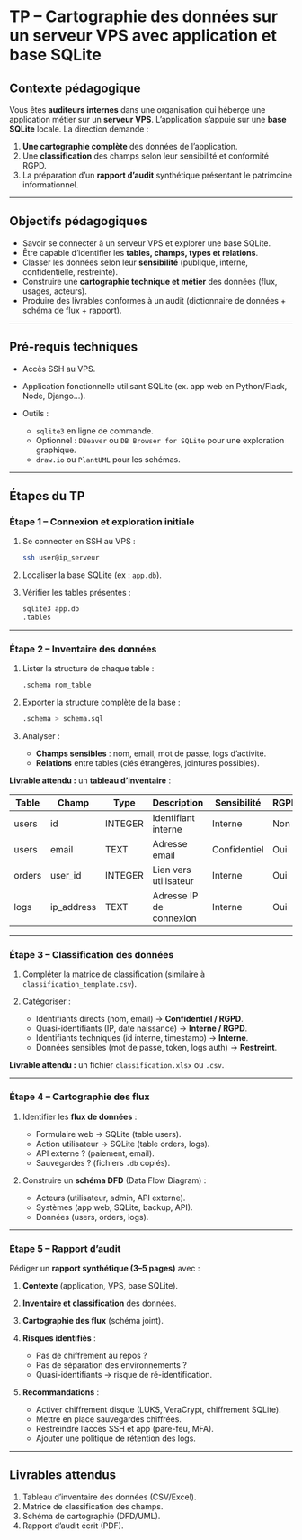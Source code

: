 # TP – Cartographie des données sur un serveur VPS avec application et base SQLite

## Contexte pédagogique

Vous êtes **auditeurs internes** dans une organisation qui héberge une application métier sur un **serveur VPS**.
L’application s’appuie sur une **base SQLite** locale. La direction demande :

1. **Une cartographie complète** des données de l’application.
2. Une **classification** des champs selon leur sensibilité et conformité RGPD.
3. La préparation d’un **rapport d’audit** synthétique présentant le patrimoine informationnel.

---

## Objectifs pédagogiques

* Savoir se connecter à un serveur VPS et explorer une base SQLite.
* Être capable d’identifier les **tables, champs, types et relations**.
* Classer les données selon leur **sensibilité** (publique, interne, confidentielle, restreinte).
* Construire une **cartographie technique et métier** des données (flux, usages, acteurs).
* Produire des livrables conformes à un audit (dictionnaire de données + schéma de flux + rapport).

---

## Pré-requis techniques

* Accès SSH au VPS.
* Application fonctionnelle utilisant SQLite (ex. app web en Python/Flask, Node, Django…).
* Outils :

  * `sqlite3` en ligne de commande.
  * Optionnel : `DBeaver` ou `DB Browser for SQLite` pour une exploration graphique.
  * `draw.io` ou `PlantUML` pour les schémas.

---

## Étapes du TP

### Étape 1 – Connexion et exploration initiale

1. Se connecter en SSH au VPS :

   ```bash
   ssh user@ip_serveur
   ```
2. Localiser la base SQLite (ex : `app.db`).
3. Vérifier les tables présentes :

   ```bash
   sqlite3 app.db
   .tables
   ```

---

### Étape 2 – Inventaire des données

1. Lister la structure de chaque table :

   ```bash
   .schema nom_table
   ```
2. Exporter la structure complète de la base :

   ```bash
   .schema > schema.sql
   ```
3. Analyser :

   * **Champs sensibles** : nom, email, mot de passe, logs d’activité.
   * **Relations** entre tables (clés étrangères, jointures possibles).

**Livrable attendu :** un **tableau d’inventaire** :

| Table  | Champ       | Type    | Description             | Sensibilité  | RGPD | Owner |
| ------ | ----------- | ------- | ----------------------- | ------------ | ---- | ----- |
| users  | id          | INTEGER | Identifiant interne     | Interne      | Non  | IT    |
| users  | email       | TEXT    | Adresse email           | Confidentiel | Oui  | DPO   |
| orders | user\_id    | INTEGER | Lien vers utilisateur   | Interne      | Oui  | Sales |
| logs   | ip\_address | TEXT    | Adresse IP de connexion | Interne      | Oui  | Sec   |

---

### Étape 3 – Classification des données

1. Compléter la matrice de classification (similaire à `classification_template.csv`).
2. Catégoriser :

   * Identifiants directs (nom, email) → **Confidentiel / RGPD**.
   * Quasi-identifiants (IP, date naissance) → **Interne / RGPD**.
   * Identifiants techniques (id interne, timestamp) → **Interne**.
   * Données sensibles (mot de passe, token, logs auth) → **Restreint**.

**Livrable attendu :** un fichier `classification.xlsx` ou `.csv`.

---

### Étape 4 – Cartographie des flux

1. Identifier les **flux de données** :

   * Formulaire web → SQLite (table users).
   * Action utilisateur → SQLite (table orders, logs).
   * API externe ? (paiement, email).
   * Sauvegardes ? (fichiers `.db` copiés).
2. Construire un **schéma DFD** (Data Flow Diagram) :

   * Acteurs (utilisateur, admin, API externe).
   * Systèmes (app web, SQLite, backup, API).
   * Données (users, orders, logs).

---

### Étape 5 – Rapport d’audit

Rédiger un **rapport synthétique (3–5 pages)** avec :

1. **Contexte** (application, VPS, base SQLite).
2. **Inventaire et classification** des données.
3. **Cartographie des flux** (schéma joint).
4. **Risques identifiés** :

   * Pas de chiffrement au repos ?
   * Pas de séparation des environnements ?
   * Quasi-identifiants → risque de ré-identification.
5. **Recommandations** :

   * Activer chiffrement disque (LUKS, VeraCrypt, chiffrement SQLite).
   * Mettre en place sauvegardes chiffrées.
   * Restreindre l’accès SSH et app (pare-feu, MFA).
   * Ajouter une politique de rétention des logs.

---

## Livrables attendus

1. Tableau d’inventaire des données (CSV/Excel).
2. Matrice de classification des champs.
3. Schéma de cartographie (DFD/UML).
4. Rapport d’audit écrit (PDF).
